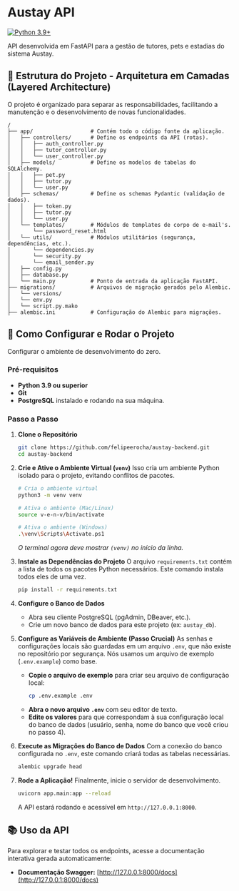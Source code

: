 # Austay API

[![Python 3.9+](https://img.shields.io/badge/python-3.9+-blue.svg)](https://www.python.org/downloads/release/python-390/)

API desenvolvida em FastAPI para a gestão de tutores, pets e estadias do sistema Austay.

## 📜 Estrutura do Projeto - Arquitetura em Camadas (Layered Architecture)

O projeto é organizado para separar as responsabilidades, facilitando a manutenção e o desenvolvimento de novas funcionalidades. 

```
/
├── app/                  # Contém todo o código fonte da aplicação.
│   ├── controllers/      # Define os endpoints da API (rotas).
│   │   ├── auth_controller.py
│   │   ├── tutor_controller.py
│   │   └── user_controller.py
│   ├── models/           # Define os modelos de tabelas do SQLAlchemy.
│   │   ├── pet.py
│   │   ├── tutor.py
│   │   └── user.py
│   ├── schemas/          # Define os schemas Pydantic (validação de dados).
│   │   ├── token.py
│   │   ├── tutor.py
│   │   └── user.py
│   └── templates/        # Módulos de templates de corpo de e-mail's.
│       └── password_reset.html
│   └── utils/            # Módulos utilitários (segurança, dependências, etc.).
│       └── dependencies.py
│       └── security.py
│       └── email_sender.py
│   ├── config.py
│   ├── database.py
│   └── main.py           # Ponto de entrada da aplicação FastAPI.
├── migrations/           # Arquivos de migração gerados pelo Alembic.
│   └── versions/
│   └── env.py
│   └── script.py.mako
├── alembic.ini           # Configuração do Alembic para migrações.
```

## 🚀 Como Configurar e Rodar o Projeto

Configurar o ambiente de desenvolvimento do zero.

### Pré-requisitos
* **Python 3.9 ou superior**
* **Git**
* **PostgreSQL** instalado e rodando na sua máquina.

### Passo a Passo

1.  **Clone o Repositório**
    ```bash
    git clone https://github.com/felipeerocha/austay-backend.git
    cd austay-backend
    ```

2.  **Crie e Ative o Ambiente Virtual (`venv`)**
    Isso cria um ambiente Python isolado para o projeto, evitando conflitos de pacotes.
    ```bash
    # Cria o ambiente virtual
    python3 -m venv venv

    # Ativa o ambiente (Mac/Linux)
    source v-e-n-v/bin/activate  

    # Ativa o ambiente (Windows)
    .\venv\Scripts\Activate.ps1
    ```
    *O terminal agora deve mostrar `(venv)` no início da linha.*

3.  **Instale as Dependências do Projeto**
    O arquivo `requirements.txt` contém a lista de todos os pacotes Python necessários. Este comando instala todos eles de uma vez.
    ```bash
    pip install -r requirements.txt
    ```

4.  **Configure o Banco de Dados**
    - Abra seu cliente PostgreSQL (pgAdmin, DBeaver, etc.).
    - Crie um novo banco de dados para este projeto (ex: `austay_db`).

5.  **Configure as Variáveis de Ambiente (Passo Crucial)**
    As senhas e configurações locais são guardadas em um arquivo `.env`, que não existe no repositório por segurança. Nós usamos um arquivo de exemplo (`.env.example`) como base.

    - **Copie o arquivo de exemplo** para criar seu arquivo de configuração local:
      ```bash
      cp .env.example .env
      ```
    - **Abra o novo arquivo `.env`** com seu editor de texto.
    - **Edite os valores** para que correspondam à sua configuração local do banco de dados (usuário, senha, nome do banco que você criou no passo 4).

6.  **Execute as Migrações do Banco de Dados**
    Com a conexão do banco configurada no `.env`, este comando criará todas as tabelas necessárias.
    ```bash
    alembic upgrade head
    ```

7.  **Rode a Aplicação!**
    Finalmente, inicie o servidor de desenvolvimento.
    ```bash
    uvicorn app.main:app --reload
    ```
    A API estará rodando e acessível em `http://127.0.0.1:8000`.

## 📚 Uso da API

Para explorar e testar todos os endpoints, acesse a documentação interativa gerada automaticamente:

* **Documentação Swagger:** [http://127.0.0.1:8000/docs](http://127.0.0.1:8000/docs)
